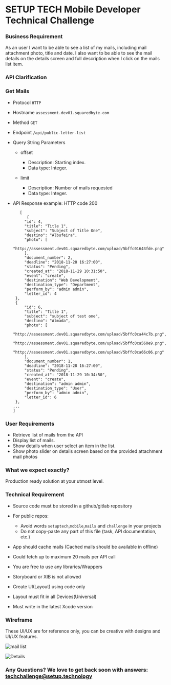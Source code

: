 
# SETUP TECH Mobile Developer Technical Challenge

### Business Requirement
As an user I want to be able to see a list of my mails, including mail attachment photo, title and date. I also want to be able to see the mail details on the details screen and full description when I click on the mails list item.

### API Clarification
### Get Mails

* Protocol `HTTP`
* Hostname `assessment.dev01.squaredbyte.com`
* Method `GET`
* Endpoint `/api/public-letter-list`
*  Query String Parameters
    - offset

      * Description: Starting index.
      * Data type: Integer.
    - limit

      *  Description: Number of mails requested
      *  Data type: Integer.

 * API Response example: HTTP code 200

          [
             {
            "id": 4,
            "title": "Title 1",
            "subject": "Subject of Title One",
            "destino": "Albufeira",
            "photo": [
                "http://assessment.dev01.squaredbyte.com/upload/5bffc01643fde.png"
            ],
            "document_number": 2,
            "deadline": "2018-11-28 16:27:00",
            "status": "Pending",
            "created_at": "2018-11-29 10:31:50",
            "event": "create",
            "destination": "Web Development",
            "destination_type": "Department",
            "perform_by": "admin admin",
            "letter_id": 4
        },
        {
            "id": 6,
            "title": "Title 1",
            "subject": "subject of test one",
            "destino": "Almada",
            "photo": [
                "http://assessment.dev01.squaredbyte.com/upload/5bffc0ca44c7b.png",
                "http://assessment.dev01.squaredbyte.com/upload/5bffc0ca560e9.png",
                "http://assessment.dev01.squaredbyte.com/upload/5bffc0ca66c06.png"
            ],
            "document_number": 1,
            "deadline": "2018-11-28 16:27:00",
            "status": "Pending",
            "created_at": "2018-11-29 10:34:50",
            "event": "create",
            "destination": "admin admin",
            "destination_type": "User",
            "perform_by": "admin admin",
            "letter_id": 6
        },
       ...
       ]
    

###  User Requirements
* Retrieve list of mails from the API
* Display list of mails.
* Show details when user select an item in the list.
* Show photo slider on details screen based on the provided attachment mail photos

### What we expect exactly?
Production ready solution at your utmost level.

### Technical Requirement
* Source code must be stored in a github/gitlab repository
* For public repos:

  - Avoid words `setuptech`,`mobile`,`mails` and `challenge` in your projects
  - Do not copy-paste any part of this file (task, API documentation, etc.)
  
* App should cache mails (Cached mails should be available in offline)
* Could fetch up to maximum 20 mails per API call
* You are free to use any libraries/Wrappers
* Storyboard or XIB is not allowed
* Create UI(Layout) using code only
* Layout must fit in all Devices(Universal)
* Must write in the latest Xcode version

### Wireframe
These UI/UX are for reference only, you can be creative with designs and UI/UX features. 


![mail list](https://user-images.githubusercontent.com/45398704/49221463-6a484300-f403-11e8-8518-50d234c8ccba.jpg)



![Details](https://user-images.githubusercontent.com/45398704/49221457-61f00800-f403-11e8-911b-f9af06f4ad1c.jpg)





### Any Questions? We love to get back soon with answers: techchallenge@setup.technology 
